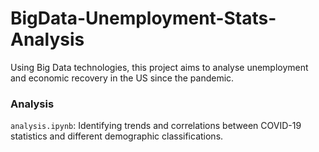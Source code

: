 # BigData-Unemployment-Stats-Analysis
Using Big Data technologies, this project aims to analyse unemployment and economic recovery in the US since the pandemic.


### Analysis
````analysis.ipynb````: Identifying trends and correlations between COVID-19 statistics and different demographic classifications.
